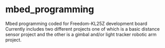 # mbed_programming
Mbed programming coded for Freedom-KL25Z development board
Currently includes two different projects one of which is a basic distance sensor project and the other is a gimbal and/or light tracker robotic arm project.

